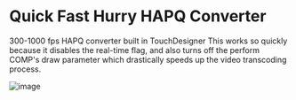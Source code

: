 # Quick Fast Hurry HAPQ Converter
 300-1000 fps HAPQ converter built in TouchDesigner
 This works so quickly because it disables the real-time flag, and also turns off the perform COMP's draw parameter which drastically speeds up the video transcoding process.

![image](https://user-images.githubusercontent.com/10091486/126083457-d3c97bde-4b11-4ae9-a7f0-ee3bc875163a.png)
